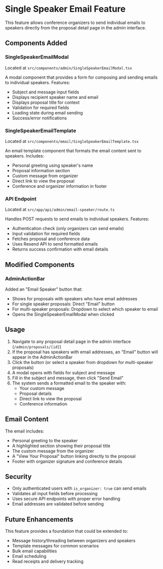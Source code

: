 # Single Speaker Email Feature

This feature allows conference organizers to send individual emails to speakers directly from the proposal detail page in the admin interface.

## Components Added

### SingleSpeakerEmailModal
Located at `src/components/admin/SingleSpeakerEmailModal.tsx`

A modal component that provides a form for composing and sending emails to individual speakers. Features:
- Subject and message input fields
- Displays recipient speaker name and email
- Displays proposal title for context
- Validation for required fields
- Loading state during email sending
- Success/error notifications

### SingleSpeakerEmailTemplate
Located at `src/components/email/SingleSpeakerEmailTemplate.tsx`

An email template component that formats the email content sent to speakers. Includes:
- Personal greeting using speaker's name
- Proposal information section
- Custom message from organizer
- Direct link to view the proposal
- Conference and organizer information in footer

### API Endpoint
Located at `src/app/api/admin/email-speaker/route.ts`

Handles POST requests to send emails to individual speakers. Features:
- Authentication check (only organizers can send emails)
- Input validation for required fields
- Fetches proposal and conference data
- Uses Resend API to send formatted emails
- Returns success confirmation with email details

## Modified Components

### AdminActionBar
Added an "Email Speaker" button that:
- Shows for proposals with speakers who have email addresses
- For single speaker proposals: Direct "Email" button
- For multi-speaker proposals: Dropdown to select which speaker to email
- Opens the SingleSpeakerEmailModal when clicked

## Usage

1. Navigate to any proposal detail page in the admin interface (`/admin/proposals/[id]`)
2. If the proposal has speakers with email addresses, an "Email" button will appear in the AdminActionBar
3. Click the button (or select a speaker from dropdown for multi-speaker proposals)
4. A modal opens with fields for subject and message
5. Fill in the subject and message, then click "Send Email"
6. The system sends a formatted email to the speaker with:
   - Your custom message
   - Proposal details
   - Direct link to view the proposal
   - Conference information

## Email Content

The email includes:
- Personal greeting to the speaker
- A highlighted section showing their proposal title
- The custom message from the organizer
- A "View Your Proposal" button linking directly to the proposal
- Footer with organizer signature and conference details

## Security

- Only authenticated users with `is_organizer: true` can send emails
- Validates all input fields before processing
- Uses secure API endpoints with proper error handling
- Email addresses are validated before sending

## Future Enhancements

This feature provides a foundation that could be extended to:
- Message history/threading between organizers and speakers
- Template messages for common scenarios
- Bulk email capabilities
- Email scheduling
- Read receipts and delivery tracking